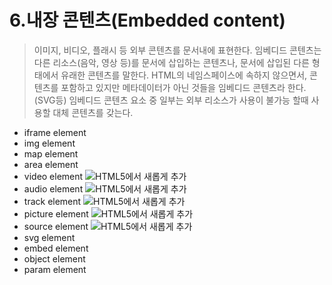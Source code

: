 # 6.내장 콘텐츠\(Embedded content\)

> 이미지, 비디오, 플래시 등 외부 콘텐츠를 문서내에 표현한다. 임베디드 콘텐츠는 다른 리소스\(음악, 영상 등\)를 문서에 삽입하는 콘텐츠나, 문서에 삽입된 다른 형태에서 유래한 콘텐츠를 말한다. HTML의 네임스페이스에 속하지 않으면서, 콘텐츠를 포함하고 있지만 메타데이터가 아닌 것들을 임베디드 콘텐츠라 한다. \(SVG등\) 임베디드 콘텐츠 요소 중 일부는 외부 리소스가 사용이 불가능 할때 사용할 대체 콘텐츠를 갖는다.

* iframe element
* img element
* map element
* area element
* video element ![HTML5&#xC5D0;&#xC11C; &#xC0C8;&#xB86D;&#xAC8C; &#xCD94;&#xAC00;](images/icon/ico_html5.png)
* audio element ![HTML5&#xC5D0;&#xC11C; &#xC0C8;&#xB86D;&#xAC8C; &#xCD94;&#xAC00;](images/icon/ico_html5.png)
* track element ![HTML5&#xC5D0;&#xC11C; &#xC0C8;&#xB86D;&#xAC8C; &#xCD94;&#xAC00;](images/icon/ico_html5.png)
* picture element ![HTML5&#xC5D0;&#xC11C; &#xC0C8;&#xB86D;&#xAC8C; &#xCD94;&#xAC00;](images/icon/ico_html5.png)
* source element ![HTML5&#xC5D0;&#xC11C; &#xC0C8;&#xB86D;&#xAC8C; &#xCD94;&#xAC00;](images/icon/ico_html5.png)
* svg element
* embed element
* object element
* param element

